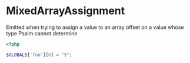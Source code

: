 # MixedArrayAssignment

Emitted when trying to assign a value to an array offset on a value whose type Psalm cannot determine

```php
<?php

$GLOBALS['foo'][0] = "5";
```
